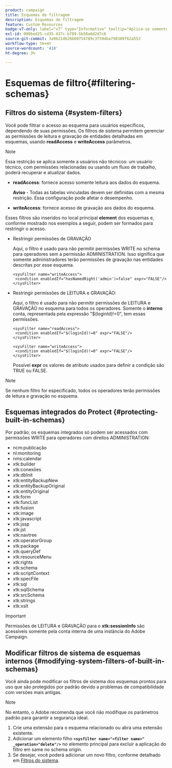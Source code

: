```yaml
---
product: campaign
title: Esquemas de filtragem
description: Esquemas de filtragem
feature: Custom Resources
badge-v7-only: label="v7" type="Informative" tooltip="Aplica-se somente ao Campaign Classic v7"
exl-id: 009bed25-cd35-437c-b789-5b58a6d2d7c6
source-git-commit: 3a9b21d626b60754789c3f594ba798309f62a553
workflow-type: tm+mt
source-wordcount: '418'
ht-degree: 3%

---
```


# Esquemas de filtro{#filtering-schemas}

## Filtros do sistema {#system-filters}

Você pode filtrar o acesso ao esquema para usuários específicos, dependendo de suas permissões. Os filtros de sistema permitem gerenciar as permissões de leitura e gravação de entidades detalhadas em esquemas, usando **readAccess** e **writeAccess** parâmetros.

>[!NOTE]
>
>Essa restrição se aplica somente a usuários não técnicos: um usuário técnico, com permissões relacionadas ou usando um fluxo de trabalho, poderá recuperar e atualizar dados.

* **readAccess**: fornece acesso somente leitura aos dados do esquema.

  **Aviso** - Todas as tabelas vinculadas devem ser definidas com a mesma restrição. Essa configuração pode afetar o desempenho.

* **writeAccess**: fornece acesso de gravação aos dados do esquema.

Esses filtros são inseridos no local principal **element** dos esquemas e, conforme mostrado nos exemplos a seguir, podem ser formados para restringir o acesso.

* Restringir permissões de GRAVAÇÃO

  Aqui, o filtro é usado para não permitir permissões WRITE no schema para operadores sem a permissão ADMINISTRATION. Isso significa que somente administradores terão permissões de gravação nas entidades descritas por esse esquema.

  ```
  <sysFilter name="writeAccess">      
   <condition enabledIf="hasNamedRight('admin')=false" expr="FALSE"/>    
  </sysFilter>
  ```

* Restringir permissões de LEITURA e GRAVAÇÃO:

  Aqui, o filtro é usado para não permitir permissões de LEITURA e GRAVAÇÃO no esquema para todos os operadores. Somente o **interno** conta, representada pela expressão &quot;$(loginId)!=0&quot;, tem essas permissões.

  ```
  <sysFilter name="readAccess"> 
   <condition enabledIf="$(loginId)!=0" expr="FALSE"/>
  </sysFilter>
  
  <sysFilter name="writeAccess">  
   <condition enabledIf="$(loginId)!=0" expr="FALSE"/>
  </sysFilter>
  ```

  Possível **expr** os valores de atributo usados para definir a condição são TRUE ou FALSE.

>[!NOTE]
>
>Se nenhum filtro for especificado, todos os operadores terão permissões de leitura e gravação no esquema.

## Esquemas integrados do Protect {#protecting-built-in-schemas}

Por padrão, os esquemas integrados só podem ser acessados com permissões WRITE para operadores com direitos ADMINISTRATION:

* ncm:publicação
* nl:monitoring
* nms:calendar
* xtk:builder
* xtk:conexões
* xtk:dbInit
* xtk:entityBackupNew
* xtk:entityBackupOriginal
* xtk:entityOriginal
* xtk:form
* xtk:funcList
* xtk:fusion
* xtk:image
* xtk:javascript
* xtk:jssp
* xtk:jst
* xtk:navtree
* xtk:operatorGroup
* xtk:package
* xtk:queryDef
* xtk:resourceMenu
* xtk:rights
* xtk:schema
* xtk:scriptContext
* xtk:specFile
* xtk:sql
* xtk:sqlSchema
* xtk:srcSchema
* xtk:strings
* xtk:xslt

>[!IMPORTANT]
>
>Permissões de LEITURA e GRAVAÇÃO para o **xtk:sessionInfo** são acessíveis somente pela conta interna de uma instância do Adobe Campaign.

## Modificar filtros de sistema de esquemas internos {#modifying-system-filters-of-built-in-schemas}

Você ainda pode modificar os filtros de sistema dos esquemas prontos para uso que são protegidos por padrão devido a problemas de compatibilidade com versões mais antigas.

>[!NOTE]
>
>No entanto, o Adobe recomenda que você não modifique os parâmetros padrão para garantir a segurança ideal.

1. Crie uma extensão para o esquema relacionado ou abra uma extensão existente.
1. Adicionar um elemento filho **`<sysfilter name="<filter name>" _operation="delete"/>`** no elemento principal para excluir a aplicação do filtro em same no schema origin.
1. Se desejar, você poderá adicionar um novo filtro, conforme detalhado em [Filtros do sistema](#system-filters).
